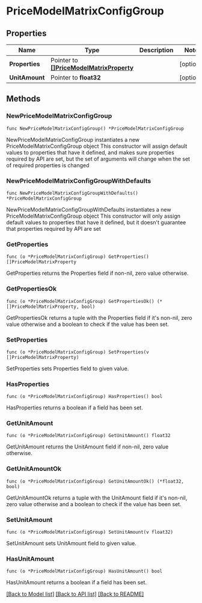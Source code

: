 # PriceModelMatrixConfigGroup

## Properties

Name | Type | Description | Notes
------------ | ------------- | ------------- | -------------
**Properties** | Pointer to [**[]PriceModelMatrixProperty**](PriceModelMatrixProperty.md) |  | [optional] 
**UnitAmount** | Pointer to **float32** |  | [optional] 

## Methods

### NewPriceModelMatrixConfigGroup

`func NewPriceModelMatrixConfigGroup() *PriceModelMatrixConfigGroup`

NewPriceModelMatrixConfigGroup instantiates a new PriceModelMatrixConfigGroup object
This constructor will assign default values to properties that have it defined,
and makes sure properties required by API are set, but the set of arguments
will change when the set of required properties is changed

### NewPriceModelMatrixConfigGroupWithDefaults

`func NewPriceModelMatrixConfigGroupWithDefaults() *PriceModelMatrixConfigGroup`

NewPriceModelMatrixConfigGroupWithDefaults instantiates a new PriceModelMatrixConfigGroup object
This constructor will only assign default values to properties that have it defined,
but it doesn't guarantee that properties required by API are set

### GetProperties

`func (o *PriceModelMatrixConfigGroup) GetProperties() []PriceModelMatrixProperty`

GetProperties returns the Properties field if non-nil, zero value otherwise.

### GetPropertiesOk

`func (o *PriceModelMatrixConfigGroup) GetPropertiesOk() (*[]PriceModelMatrixProperty, bool)`

GetPropertiesOk returns a tuple with the Properties field if it's non-nil, zero value otherwise
and a boolean to check if the value has been set.

### SetProperties

`func (o *PriceModelMatrixConfigGroup) SetProperties(v []PriceModelMatrixProperty)`

SetProperties sets Properties field to given value.

### HasProperties

`func (o *PriceModelMatrixConfigGroup) HasProperties() bool`

HasProperties returns a boolean if a field has been set.

### GetUnitAmount

`func (o *PriceModelMatrixConfigGroup) GetUnitAmount() float32`

GetUnitAmount returns the UnitAmount field if non-nil, zero value otherwise.

### GetUnitAmountOk

`func (o *PriceModelMatrixConfigGroup) GetUnitAmountOk() (*float32, bool)`

GetUnitAmountOk returns a tuple with the UnitAmount field if it's non-nil, zero value otherwise
and a boolean to check if the value has been set.

### SetUnitAmount

`func (o *PriceModelMatrixConfigGroup) SetUnitAmount(v float32)`

SetUnitAmount sets UnitAmount field to given value.

### HasUnitAmount

`func (o *PriceModelMatrixConfigGroup) HasUnitAmount() bool`

HasUnitAmount returns a boolean if a field has been set.


[[Back to Model list]](../README.md#documentation-for-models) [[Back to API list]](../README.md#documentation-for-api-endpoints) [[Back to README]](../README.md)


